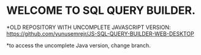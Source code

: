 # WELCOME TO SQL QUERY BUILDER.


*OLD REPOSITORY WITH UNCOMPLETE JAVASCRIPT VERSION: https://github.com/yunusemrejr/JS-SQL-QUERY-BUILDER-WEB-DESKTOP

*to access the uncomplete Java version, change branch.
